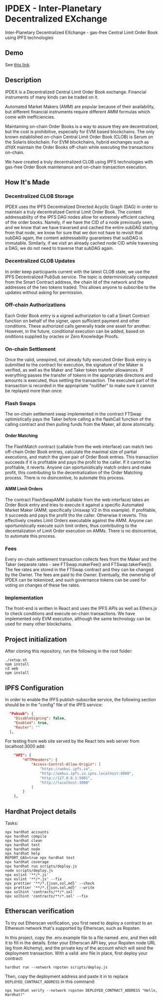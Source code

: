 
# IPDEX - Inter-Planetary Decentralized EXchange
Inter-Planetary Decentralized EXchange - gas-free Central Limit Order Book using IPFS technologies

## Demo

See [this link](/demo/README.md).

## Description
IPDEX is a Decentralized Central Limit Order Book exchange. Financial instruments of many kinds can be traded on it.

Automated Market Makers (AMM) are popular because of their availability, but different financial instruments require different AMM formulas which come with inefficiencies.

Maintaining on-chain Order Books is a way to assure they are decentralized, but the cost is prohibitive, especially for EVM based blockchains. The only known established on-chain Central Limit Order Book (CLOB) is Serum on the Solaris blockchain. For EVM blockchains, hybrid exchanges such as dYdX maintain the Order Books off-chain while executing the transactions on-chain.

We have created a truly decentralized CLOB using IPFS technologies with gas-free Order Book maintenance and on-chain transaction execution.

## How It's Made

### Decentralized CLOB Storage
IPDEX uses the IPFS Decentralized Directed Acyclic Graph (DAG) in order to maintain a truly decentralized Central Limit Order Book. The content addressability of the IPFS DAG nodes allow for extremely efficient caching of the order books. Namely, if we have the CID of a node previously seen, and we know that we have traversed and cached the entire subDAG starting from that node, we know for sure that we don not have to revisit that subDAG again, the content addressability guarantees that subDAG is immutable. Similarly, if we visit an already cached node CID while traversing a DAG, we do not need to traverse that subDAG again. 

### Decentralized CLOB Updates
In order keep participants current with the latest CLOB state, we use the IPFS Decentralized PubSub service. The topic is deterministically computed from the Smart Contract address, the chain Id of the network and the addresses of the two tokens traded. This allows anyone to subscribe to the updates without asking for permission.

### Off-chain Authorizations
Each Order Book entry is a signed authorization to call a Smart Contract function on behalf of the signer, upon sufficient payment and other conditions.
These authorized calls generally trade one asset for another. However, in the future, conditional execution can be added, based on onditions supplied by oracles or Zero Knowledge Proofs.

### On-chain Settlement
Once the valid, unexpired, not already fully executed Order Book entry is submitted to the contract for execution, the signature of the Maker is verified, as well as the Maker and Taker token transfer allowances. If everything passes the transfer of tokens in the appropriate directions and amounts is executed, thus settling the transaction. The executed part of the transaction is recorded in the appropriate "nullifier" to make sure it cannot be replayed more than once.

### Flash Swaps
The on-chain settlement swap implemented in the contract FTSwap optimistically pays the Taker before calling a the flashCall function of the calling contract and then pulling funds from the Maker, all done atomically. 
#### Order Matching
The FlashMatch contract (callable from the web interface) can match two off-chain Order Book entries, calculate the maximal size of partial executions, and match the given pair of Order Book entries. This transaction succeeds if it is profitable and pays the profit to the caller. If it cannot be profitable, it reverts. Anyone can oportunistically match orders and make profit, this contributing to the decentralization of the Order Matching process. There is no disincentive, to automate this process.

#### AMM Limit Orders
The contract FlashSwapAMM (callable from the web interface) takes an Order Book entry and tries to execute it against a specific Automated Market Maker (AMM; specifically Uniswap V2 in this example). If profitable, it succeeds and pays the profit tho the caller. Otherwise it reverts. This effectively creates Limit Orders executable against the AMM. Anyone can oportunistically execute such limit orders, thus contributing to the decentalization of Limit Order execution on AMMs. There is no disincentive, to automate this process.

### Fees
Every on-chain settlement transaction collects fees from the Maker and the Taker (separate rates - see FTSwap.makerFee() and FTSwap.takerFee()). The fee rates are stored in the FTSwap contract and they can be changed by the Owner. The fees are paid to the Owner. Eventually, the ownership of IPDEX can be tokenized, and such governance tokens can be used for voting on changes of these fee rates.
### Implementation
The front-end is written in React and uses the IPFS APIs as well as Ethers.js to check conditions and execute on-chain transactions.
We have implemented only EVM execution, although the same technology can be used for many other blockchains.

## Project initialization

After cloning this repository, run the following in the root folder:
```shell
./setup.sh
npm install
cd web
npm install
```
## IPFS Configuration

In order to enable the IPFS publish-subscribe service, the following section should be in the "config" file of the IPFS service:

```json
  "Pubsub": {
    "DisableSigning": false,
    "Enabled": true,
    "Router": ""
  },
```

For testing from web site served by the React tets web server from localhost:3000 add:
```json
	"API": {
		"HTTPHeaders": {
			"Access-Control-Allow-Origin": [
				"https://webui.ipfs.io",
				"http://webui.ipfs.io.ipns.localhost:8080",
				"http://127.0.0.1:5001",
				"http://localhost:3000"
			]
		}
	},
```
## Hardhat Project details

Tasks:

```shell
npx hardhat accounts
npx hardhat compile
npx hardhat clean
npx hardhat test
npx hardhat node
npx hardhat help
REPORT_GAS=true npx hardhat test
npx hardhat coverage
npx hardhat run scripts/deploy.js
node scripts/deploy.js
npx eslint '**/*.js'
npx eslint '**/*.js' --fix
npx prettier '**/*.{json,sol,md}' --check
npx prettier '**/*.{json,sol,md}' --write
npx solhint 'contracts/**/*.sol'
npx solhint 'contracts/**/*.sol' --fix
```

## Etherscan verification

To try out Etherscan verification, you first need to deploy a contract to an Ethereum network that's supported by Etherscan, such as Ropsten.

In this project, copy the .env.example file to a file named .env, and then edit it to fill in the details. Enter your Etherscan API key, your Ropsten node URL (eg from Alchemy), and the private key of the account which will send the deployment transaction. With a valid .env file in place, first deploy your contract:

```shell
hardhat run --network ropsten scripts/deploy.js
```

Then, copy the deployment address and paste it in to replace `DEPLOYED_CONTRACT_ADDRESS` in this command:

```shell
npx hardhat verify --network ropsten DEPLOYED_CONTRACT_ADDRESS "Hello, Hardhat!"
```
